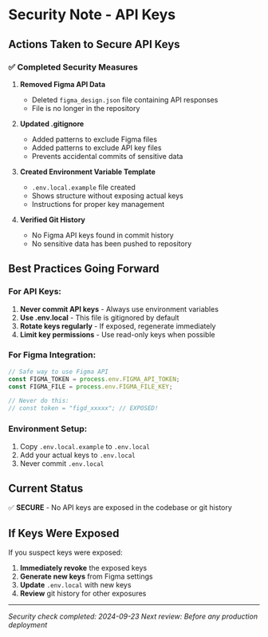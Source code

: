 # Security Note - API Keys

## Actions Taken to Secure API Keys

### ✅ Completed Security Measures

1. **Removed Figma API Data**
   - Deleted `figma_design.json` file containing API responses
   - File is no longer in the repository

2. **Updated .gitignore**
   - Added patterns to exclude Figma files
   - Added patterns to exclude API key files
   - Prevents accidental commits of sensitive data

3. **Created Environment Variable Template**
   - `.env.local.example` file created
   - Shows structure without exposing actual keys
   - Instructions for proper key management

4. **Verified Git History**
   - No Figma API keys found in commit history
   - No sensitive data has been pushed to repository

## Best Practices Going Forward

### For API Keys:
1. **Never commit API keys** - Always use environment variables
2. **Use .env.local** - This file is gitignored by default
3. **Rotate keys regularly** - If exposed, regenerate immediately
4. **Limit key permissions** - Use read-only keys when possible

### For Figma Integration:
```javascript
// Safe way to use Figma API
const FIGMA_TOKEN = process.env.FIGMA_API_TOKEN;
const FIGMA_FILE = process.env.FIGMA_FILE_KEY;

// Never do this:
// const token = "figd_xxxxx"; // EXPOSED!
```

### Environment Setup:
1. Copy `.env.local.example` to `.env.local`
2. Add your actual keys to `.env.local`
3. Never commit `.env.local`

## Current Status

✅ **SECURE** - No API keys are exposed in the codebase or git history

## If Keys Were Exposed

If you suspect keys were exposed:
1. **Immediately revoke** the exposed keys
2. **Generate new keys** from Figma settings
3. **Update** `.env.local` with new keys
4. **Review** git history for other exposures

---

*Security check completed: 2024-09-23*
*Next review: Before any production deployment*